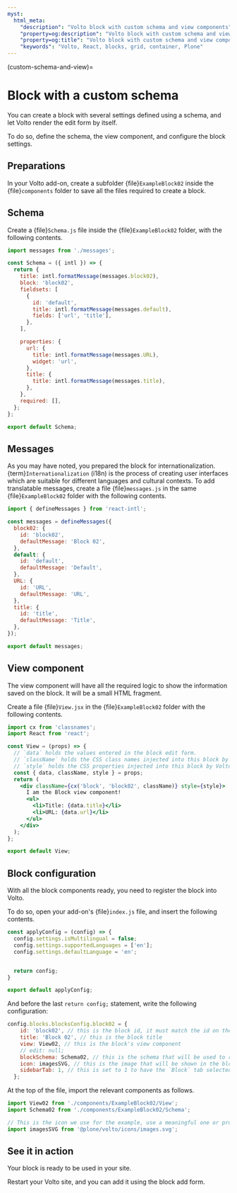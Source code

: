 ```yaml
---
myst:
  html_meta:
    "description": "Volto block with custom schema and view components"
    "property=og:description": "Volto block with custom schema and view components"
    "property=og:title": "Volto block with custom schema and view components"
    "keywords": "Volto, React, blocks, grid, container, Plone"
---
```


(custom-schema-and-view)=

# Block with a custom schema

You can create a block with several settings defined using a schema, and let Volto render the edit form by itself.

To do so, define the schema, the view component, and configure the block settings.

## Preparations

In your Volto add-on, create a subfolder {file}`ExampleBlock02` inside the {file}`components` folder to save all the files required to create a block.

## Schema

Create a {file}`Schema.js` file inside the {file}`ExampleBlock02` folder, with the following contents.

```js
import messages from './messages';

const Schema = ({ intl }) => {
  return {
    title: intl.formatMessage(messages.block02),
    block: 'block02',
    fieldsets: [
      {
        id: 'default',
        title: intl.formatMessage(messages.default),
        fields: ['url', 'title'],
      },
    ],

    properties: {
      url: {
        title: intl.formatMessage(messages.URL),
        widget: 'url',
      },
      title: {
        title: intl.formatMessage(messages.title),
      },
    },
    required: [],
  };
};

export default Schema;
```

## Messages

As you may have noted, you prepared the block for internationalization.
{term}`Internationalization` (i18n) is the process of creating user interfaces which are suitable for different languages and cultural contexts.
To add translatable messages, create a file {file}`messages.js` in the same {file}`ExampleBlock02` folder with the following contents.

```js
import { defineMessages } from 'react-intl';

const messages = defineMessages({
  block02: {
    id: 'block02',
    defaultMessage: 'Block 02',
  },
  default: {
    id: 'default',
    defaultMessage: 'Default',
  },
  URL: {
    id: 'URL',
    defaultMessage: 'URL',
  },
  title: {
    id: 'title',
    defaultMessage: 'Title',
  },
});

export default messages;
```

## View component

The view component will have all the required logic to show the information saved on the block.
It will be a small HTML fragment.

Create a file {file}`View.jsx` in the {file}`ExampleBlock02` folder with the following contents.

```jsx
import cx from 'classnames';
import React from 'react';

const View = (props) => {
  // `data` holds the values entered in the block edit form.
  // `className` holds the CSS class names injected into this block by Volto's `styleClassNameExtenders`.
  // `style` holds the CSS properties injected into this block by Volto's `Block Sytle Wrapper`.
  const { data, className, style } = props;
  return (
    <div className={cx('block', 'block02', className)} style={style}>
      I am the Block view component!
      <ul>
        <li>Title: {data.title}</li>
        <li>URL: {data.url}</li>
      </ul>
    </div>
  );
};

export default View;
```

## Block configuration

With all the block components ready, you need to register the block into Volto.

To do so, open your add-on's {file}`index.js` file, and insert the following contents.

```js
const applyConfig = (config) => {
  config.settings.isMultilingual = false;
  config.settings.supportedLanguages = ['en'];
  config.settings.defaultLanguage = 'en';


  return config;
}

export default applyConfig;
```

And before the last `return config;` statement, write the following configuration:

```js
config.blocks.blocksConfig.block02 = {
    id: 'block02', // this is the block id, it must match the id on the previous line
    title: 'Block 02', // this is the block title
    view: View02, // this is the block's view component
    // edit: null;
    blockSchema: Schema02, // this is the schema that will be used to render the edit form
    icon: imagesSVG, // this is the image that will be shown in the block selector
    sidebarTab: 1, // this is set to 1 to have the `Block` tab selected in the sidebar editor when editing this block
  };
```

At the top of the file, import the relevant components as follows.

```js
import View02 from './components/ExampleBlock02/View';
import Schema02 from './components/ExampleBlock02/Schema';

// This is the icon we use for the example, use a meaningful one or provide your own image.
import imagesSVG from '@plone/volto/icons/images.svg';
```

## See it in action

Your block is ready to be used in your site.

Restart your Volto site, and you can add it using the block add form.
